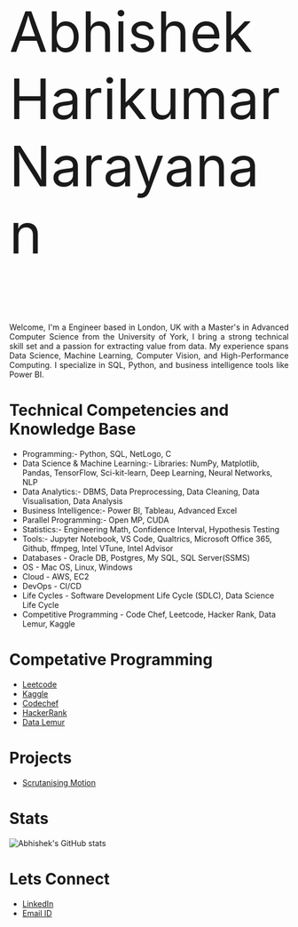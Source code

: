 <p style="text-align: left; font-size: 100px;">Abhishek Harikumar Narayanan</p>

<p align="justify"> Welcome, I'm a Engineer based in London, UK with a Master's in Advanced Computer Science from the University of York, I bring a strong technical skill set and a passion for extracting value from data. My experience spans Data Science, Machine Learning, Computer Vision, and High-Performance Computing. I specialize in SQL, Python, and business intelligence tools like Power BI.</p>

<h1 align="left">Technical Competencies and Knowledge Base</h1>

- Programming:- Python, SQL, NetLogo, C 
- Data Science & Machine Learning:- Libraries: NumPy, Matplotlib, Pandas, TensorFlow, Sci-kit-learn, Deep Learning, Neural Networks, NLP
- Data Analytics:- DBMS, Data Preprocessing, Data Cleaning, Data Visualisation, Data Analysis 
- Business Intelligence:- Power BI, Tableau, Advanced Excel
- Parallel Programming:- Open MP, CUDA
- Statistics:- Engineering  Math, Confidence Interval, Hypothesis Testing
- Tools:- Jupyter Notebook, VS Code, Qualtrics, Microsoft Office 365, Github, ffmpeg, Intel VTune, Intel Advisor
- Databases - Oracle DB, Postgres, My SQL, SQL Server(SSMS)
- OS - Mac OS, Linux, Windows
- Cloud - AWS, EC2
- DevOps - CI/CD
- Life Cycles - Software Development Life Cycle (SDLC), Data Science Life Cycle
- Competitive Programming - Code Chef, Leetcode, Hacker Rank, Data Lemur, Kaggle

<h1 align="left">Competative Programming</h1>

- <a href="https://leetcode.com/u/Abhishek_Harikumar_Narayanan/">Leetcode</a>
- <a href="https://www.kaggle.com/abhishekhn">Kaggle</a>
- <a href="https://www.codechef.com/users/saiabhihari">Codechef</a>
- <a href="https://www.hackerrank.com/profile/AbhishekHari15">HackerRank</a>
- <a href="https://datalemur.com/profile">Data Lemur</a>

<h1 align="left">Projects</h1>

- <a href="https://github.com/AbhishekHarikumar/Scrutinising-Motion">Scrutanising Motion</a>

<h1 align="left"> Stats</h1>

![Abhishek's GitHub stats](https://github-readme-stats.vercel.app/api?username=AbhishekHarikumar&theme=graywhite)

<h1 align="left">Lets Connect</h1>

- <a href="https://www.linkedin.com/in/saiabhi15/">LinkedIn</a>
- <a href = "saiabhi15@outlook.com">Email ID</a>




